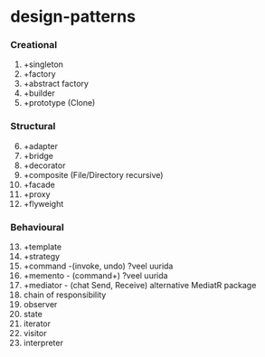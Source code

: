 # design-patterns

### Creational 
1. +singleton
2. +factory
3. +abstract factory
4. +builder
5. +prototype (Clone)

### Structural
6. +adapter
7. +bridge
8. +decorator
9. +composite (File/Directory recursive)
10. +facade
11. +proxy
12. +flyweight

### Behavioural
13. +template
14. +strategy
15. +command -(invoke, undo) ?veel uurida
16. +memento - (command+) ?veel uurida
17. +mediator - (chat Send, Receive) alternative MediatR package
18. chain of responsibility
19. observer
20. state
21. iterator
22. visitor
23. interpreter


